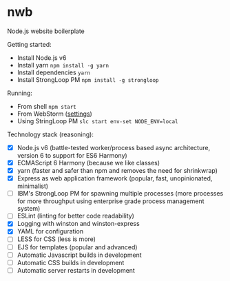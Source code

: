 # nwb
Node.js website boilerplate

Getting started:

- Install Node.js v6
- Install yarn `npm install -g yarn`
- Install dependencies `yarn`
- Install StrongLoop PM `npm install -g strongloop`

Running:

- From shell `npm start`
- From WebStorm ([settings](https://cloud.githubusercontent.com/assets/3115942/23690339/290c0450-03c1-11e7-90cf-40bad11da836.png))
- Using StringLoop PM `slc start env-set NODE_ENV=local`

Technology stack (reasoning):

- [x] Node.js v6 (battle-tested worker/process based async architecture, version 6 to support for ES6 Harmony)
- [x] ECMAScript 6 Harmony (because we like classes)
- [x] yarn (faster and safer than npm and removes the need for shrinkwrap)
- [x] Express as web application framework (popular, fast, unopinionated, minimalist)
- [ ] IBM's StrongLoop PM for spawning multiple processes (more processes for more throughput using enterprise grade process management system)
- [ ] ESLint (linting for better code readability)
- [x] Logging with winston and winston-express
- [x] YAML for configuration
- [ ] LESS for CSS (less is more)
- [ ] EJS for templates (popular and advanced)
- [ ] Automatic Javascript builds in development
- [ ] Automatic CSS builds in development
- [ ] Automatic server restarts in development
